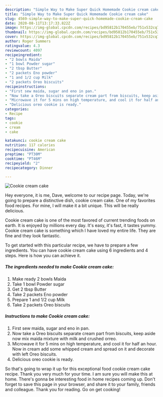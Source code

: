 ```yaml
---
description: "Simple Way to Make Super Quick Homemade Cookie cream cake"
title: "Simple Way to Make Super Quick Homemade Cookie cream cake"
slug: 4569-simple-way-to-make-super-quick-homemade-cookie-cream-cake
date: 2020-08-11T13:17:33.822Z
image: https://img-global.cpcdn.com/recipes/bd95812b170455eb/751x532cq70/cookie-cream-cake-recipe-main-photo.jpg
thumbnail: https://img-global.cpcdn.com/recipes/bd95812b170455eb/751x532cq70/cookie-cream-cake-recipe-main-photo.jpg
cover: https://img-global.cpcdn.com/recipes/bd95812b170455eb/751x532cq70/cookie-cream-cake-recipe-main-photo.jpg
author: Roger Summers
ratingvalue: 4.3
reviewcount: 4097
recipeingredient:
- "2 bowls Maida"
- "1 bowl Powder sugar"
- "2 tbsp Butter"
- "2 packets Eno powder"
- "1 and 1/2 cup Milk"
- "2 packets Oreo biscuits"
recipeinstructions:
- "First sew maida, sugar and eno in pan."
- "Now take a Oreo biscuits separate cream part from biscuits, keep aside now mix maida mixture with milk and crushed orreo."
- "Microwave it for 5 mins on high temperature, and cool it for half an hour. Now in cream add some whipped cream and spread on it and decorate with left Oreo biscuits."
- "Delicious oreo cookie is ready."
categories:
- Recipe
tags:
- cookie
- cream
- cake

katakunci: cookie cream cake 
nutrition: 117 calories
recipecuisine: American
preptime: "PT30M"
cooktime: "PT46M"
recipeyield: "2"
recipecategory: Dinner

---
```



![Cookie cream cake](https://img-global.cpcdn.com/recipes/bd95812b170455eb/751x532cq70/cookie-cream-cake-recipe-main-photo.jpg)

Hey everyone, it is me, Dave, welcome to our recipe page. Today, we're going to prepare a distinctive dish, cookie cream cake. One of my favorites food recipes. For mine, I will make it a bit unique. This will be really delicious.

Cookie cream cake is one of the most favored of current trending foods on earth. It is enjoyed by millions every day. It's easy, it's fast, it tastes yummy. Cookie cream cake is something which I have loved my entire life. They are fine and they look fantastic.




To get started with this particular recipe, we have to prepare a few ingredients. You can have cookie cream cake using 6 ingredients and 4 steps. Here is how you can achieve it.

<!--inarticleads1-->

##### The ingredients needed to make Cookie cream cake:

1. Make ready 2 bowls Maida
1. Take 1 bowl Powder sugar
1. Get 2 tbsp Butter
1. Take 2 packets Eno powder
1. Prepare 1 and 1/2 cup Milk
1. Take 2 packets Oreo biscuits




<!--inarticleads2-->

##### Instructions to make Cookie cream cake:

1. First sew maida, sugar and eno in pan.
1. Now take a Oreo biscuits separate cream part from biscuits, keep aside now mix maida mixture with milk and crushed orreo.
1. Microwave it for 5 mins on high temperature, and cool it for half an hour. Now in cream add some whipped cream and spread on it and decorate with left Oreo biscuits.
1. Delicious oreo cookie is ready.




So that's going to wrap it up for this exceptional food cookie cream cake recipe. Thank you very much for your time. I am sure you will make this at home. There's gonna be interesting food in home recipes coming up. Don't forget to save this page in your browser, and share it to your family, friends and colleague. Thank you for reading. Go on get cooking!
